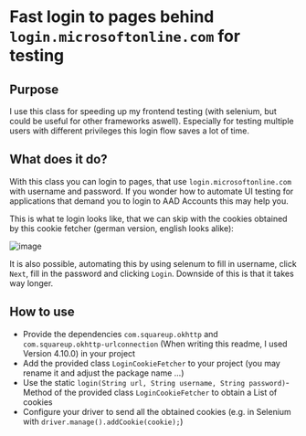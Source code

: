 # Fast login to pages behind ``login.microsoftonline.com`` for testing

## Purpose
I use this class for speeding up my frontend testing (with selenium, but could be useful for other frameworks aswell).
Especially for testing multiple users with different privileges this login flow saves a lot of time.

## What does it do?
With this class you can login to pages, that use ``login.microsoftonline.com`` with username and password.
If you wonder how to automate UI testing for applications that demand you to login to AAD Accounts this may help you.

This is what te login looks like, that we can skip with the cookies obtained by this cookie fetcher (german version, english looks alike):

![image](https://user-images.githubusercontent.com/43816320/198134062-1d2c1fa0-8cb8-401e-bdd7-070df09817f6.png)

It is also possible, automating this by using selenum to fill in username, click ``Next``, fill in the password and clicking ``Login``.
Downside of this is that it takes way longer.

## How to use
- Provide the dependencies ``com.squareup.okhttp`` and ``com.squareup.okhttp-urlconnection`` (When writing this readme, I used Version 4.10.0) in your project
- Add the provided class ``LoginCookieFetcher`` to your project (you may rename it and adjust the package name ...)
- Use the static ``login(String url, String username, String password)``-Method of the provided class ``LoginCookieFetcher`` to obtain a List of cookies
- Configure your driver to send all the obtained cookies (e.g. in Selenium with ``driver.manage().addCookie(cookie);``)
